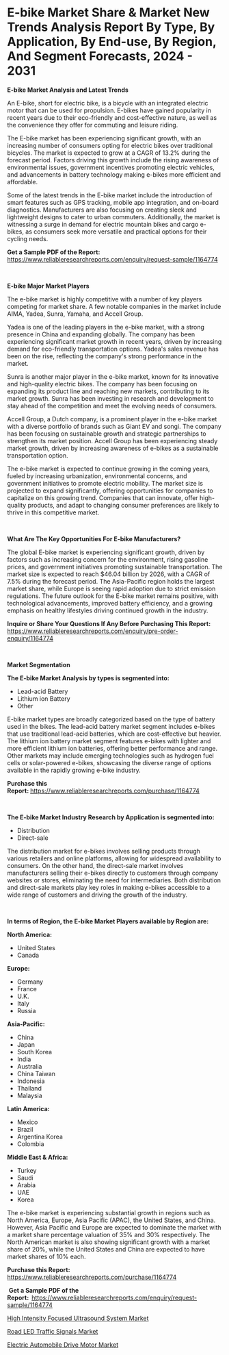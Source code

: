 <p><h1>E-bike Market Share & Market New Trends Analysis Report By Type, By Application, By End-use, By Region, And Segment Forecasts, 2024 - 2031</h1></p><p><strong>E-bike Market Analysis and Latest Trends</strong></p>
<p><p>An E-bike, short for electric bike, is a bicycle with an integrated electric motor that can be used for propulsion. E-bikes have gained popularity in recent years due to their eco-friendly and cost-effective nature, as well as the convenience they offer for commuting and leisure riding.</p><p>The E-bike market has been experiencing significant growth, with an increasing number of consumers opting for electric bikes over traditional bicycles. The market is expected to grow at a CAGR of 13.2% during the forecast period. Factors driving this growth include the rising awareness of environmental issues, government incentives promoting electric vehicles, and advancements in battery technology making e-bikes more efficient and affordable.</p><p>Some of the latest trends in the E-bike market include the introduction of smart features such as GPS tracking, mobile app integration, and on-board diagnostics. Manufacturers are also focusing on creating sleek and lightweight designs to cater to urban commuters. Additionally, the market is witnessing a surge in demand for electric mountain bikes and cargo e-bikes, as consumers seek more versatile and practical options for their cycling needs.</p></p>
<p><strong>Get a Sample PDF of the Report:&nbsp;</strong> <a href="https://www.reliableresearchreports.com/enquiry/request-sample/1164774">https://www.reliableresearchreports.com/enquiry/request-sample/1164774</a></p>
<p>&nbsp;</p>
<p><strong>E-bike Major Market Players</strong></p>
<p><p>The e-bike market is highly competitive with a number of key players competing for market share. A few notable companies in the market include AIMA, Yadea, Sunra, Yamaha, and Accell Group.</p><p>Yadea is one of the leading players in the e-bike market, with a strong presence in China and expanding globally. The company has been experiencing significant market growth in recent years, driven by increasing demand for eco-friendly transportation options. Yadea's sales revenue has been on the rise, reflecting the company's strong performance in the market.</p><p>Sunra is another major player in the e-bike market, known for its innovative and high-quality electric bikes. The company has been focusing on expanding its product line and reaching new markets, contributing to its market growth. Sunra has been investing in research and development to stay ahead of the competition and meet the evolving needs of consumers.</p><p>Accell Group, a Dutch company, is a prominent player in the e-bike market with a diverse portfolio of brands such as Giant EV and songi. The company has been focusing on sustainable growth and strategic partnerships to strengthen its market position. Accell Group has been experiencing steady market growth, driven by increasing awareness of e-bikes as a sustainable transportation option.</p><p>The e-bike market is expected to continue growing in the coming years, fueled by increasing urbanization, environmental concerns, and government initiatives to promote electric mobility. The market size is projected to expand significantly, offering opportunities for companies to capitalize on this growing trend. Companies that can innovate, offer high-quality products, and adapt to changing consumer preferences are likely to thrive in this competitive market.</p></p>
<p>&nbsp;</p>
<p><strong>What Are The Key Opportunities For E-bike Manufacturers?</strong></p>
<p><p>The global E-bike market is experiencing significant growth, driven by factors such as increasing concern for the environment, rising gasoline prices, and government initiatives promoting sustainable transportation. The market size is expected to reach $46.04 billion by 2026, with a CAGR of 7.5% during the forecast period. The Asia-Pacific region holds the largest market share, while Europe is seeing rapid adoption due to strict emission regulations. The future outlook for the E-bike market remains positive, with technological advancements, improved battery efficiency, and a growing emphasis on healthy lifestyles driving continued growth in the industry.</p></p>
<p><strong>Inquire or Share Your Questions If Any Before Purchasing This Report:</strong> <a href="https://www.reliableresearchreports.com/enquiry/pre-order-enquiry/1164774">https://www.reliableresearchreports.com/enquiry/pre-order-enquiry/1164774</a></p>
<p>&nbsp;</p>
<p><strong>Market Segmentation</strong></p>
<p><strong>The E-bike Market Analysis by types is segmented into:</strong></p>
<p><ul><li>Lead-acid Battery</li><li>Lithium ion Battery</li><li>Other</li></ul></p>
<p><p>E-bike market types are broadly categorized based on the type of battery used in the bikes. The lead-acid battery market segment includes e-bikes that use traditional lead-acid batteries, which are cost-effective but heavier. The lithium ion battery market segment features e-bikes with lighter and more efficient lithium ion batteries, offering better performance and range. Other markets may include emerging technologies such as hydrogen fuel cells or solar-powered e-bikes, showcasing the diverse range of options available in the rapidly growing e-bike industry.</p></p>
<p><strong>Purchase this Report:&nbsp;</strong><a href="https://www.reliableresearchreports.com/purchase/1164774">https://www.reliableresearchreports.com/purchase/1164774</a></p>
<p>&nbsp;</p>
<p><strong>The E-bike Market Industry Research by Application is segmented into:</strong></p>
<p><ul><li>Distribution</li><li>Direct-sale</li></ul></p>
<p><p>The distribution market for e-bikes involves selling products through various retailers and online platforms, allowing for widespread availability to consumers. On the other hand, the direct-sale market involves manufacturers selling their e-bikes directly to customers through company websites or stores, eliminating the need for intermediaries. Both distribution and direct-sale markets play key roles in making e-bikes accessible to a wide range of customers and driving the growth of the industry.</p></p>
<p>&nbsp;</p>
<p><strong>In terms of Region, the E-bike Market Players available by Region are:</strong></p>
<p>
    <p> <strong> North America: </strong>
        <ul>
            <li>United States</li>
            <li>Canada</li>
        </ul>
        </p> 
    <p> <strong> Europe: </strong>
        <ul>
            <li>Germany</li>
            <li>France</li>
            <li>U.K.</li>
            <li>Italy</li>
            <li>Russia</li>
        </ul>
        </p> 
    <p> <strong> Asia-Pacific: </strong>
        <ul>
            <li>China</li>
            <li>Japan</li>
            <li>South Korea</li>
            <li>India</li>
            <li>Australia</li>
            <li>China Taiwan</li>
            <li>Indonesia</li>
            <li>Thailand</li>
            <li>Malaysia</li>
        </ul>
        </p> 
    <p> <strong> Latin America: </strong>
        <ul>
            <li>Mexico</li>
            <li>Brazil</li>
            <li>Argentina Korea</li>
            <li>Colombia</li>
        </ul>
        </p> 
    <p> <strong> Middle East & Africa: </strong>
        <ul>
            <li>Turkey</li>
            <li>Saudi</li>
            <li>Arabia</li>
            <li>UAE</li>
            <li>Korea</li>
        </ul>
    </p>
    </p>
<p><p>The e-bike market is experiencing substantial growth in regions such as North America, Europe, Asia Pacific (APAC), the United States, and China. However, Asia Pacific and Europe are expected to dominate the market with a market share percentage valuation of 35% and 30% respectively. The North American market is also showing significant growth with a market share of 20%, while the United States and China are expected to have market shares of 10% each.</p></p>
<p><strong>Purchase this Report: </strong><a href="https://www.reliableresearchreports.com/purchase/1164774">https://www.reliableresearchreports.com/purchase/1164774</a></p>
<p>&nbsp;<strong>Get a Sample PDF of the Report:&nbsp;&nbsp;</strong><a href="https://www.reliableresearchreports.com/enquiry/request-sample/1164774">https://www.reliableresearchreports.com/enquiry/request-sample/1164774</a></p>
<p><strong></strong></p>
<p><p><a href="https://view.publitas.com/reportprime-1/high-intensity-focused-ultrasound-system-market-research-report-provides-critical-insights-that-can-help-shape-business-development-and-investment-strategies/">High Intensity Focused Ultrasound System Market</a></p><p><a href="https://github.com/nancykennedykellievqfqt2/Market-Research-Report-List-1/blob/main/road-led-traffic-signals-market.md">Road LED Traffic Signals Market</a></p><p><a href="https://github.com/seekum/Market-Research-Report-List-1/blob/main/electric-automobile-drive-motor-market.md">Electric Automobile Drive Motor Market</a></p></p>